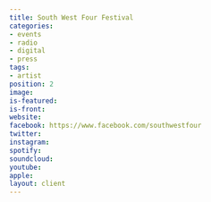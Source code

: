 ```yaml
---
title: South West Four Festival
categories:
- events
- radio
- digital
- press
tags:
- artist
position: 2
image: 
is-featured: 
is-front: 
website: 
facebook: https://www.facebook.com/southwestfour
twitter: 
instagram: 
spotify: 
soundcloud: 
youtube: 
apple: 
layout: client
---
```


